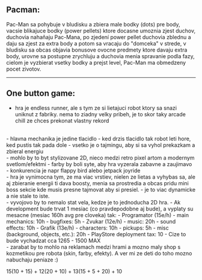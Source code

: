 ## Pacman:

Pac-Man sa pohybuje v bludisku a zbiera male bodky (dots) pre body, vacsie blikajuce bodky (power pellets) ktore docasne umoznia zjest duchov, duchovia nahaňaju Pac-Mana, po zjedení power pellet duchovia zblednu a daju sa zjest za extra body a potom sa vracaju do "domceka" v strede, v bludisku sa obcas objavia bonusove ovocne predmety ktore davaju extra body, urovne sa postupne zrychluju a duchovia menia spravanie podla fazy, cielom je vyzbierat vsetky bodky a prejst level, Pac-Man ma obmedzeny pocet zivotov.

---

## One button game:

- hra je endless runner, ale s tym ze si lietajuci robot ktory sa snazi uniknut z fabriky. nema to ziadny velky pribeh, je to skor taky arcade chill ze chces prekonat vlastny rekord
<br>
- hlavna mechanika je jedine tlacidlo
  - ked drzis tlacidlo tak robot leti hore, ked pustis tak pada dole
  - vsetko je o tajmingu, aby si sa vyhol prekazkam a zbieral energiu
<br>
- mohlo by to byt stylizovane 2D, nieco medzi retro pixel artom a modernym svetlom/efektmi
  - farby by boli syte, aby hra vyzerala zabavne a zaujimavo
<br>
- konkurencia je napr flappy bird alebo jetpack joyride
<br>
- hra je vynimocna tym, ze ma viac vrstiev, nielen ze lietas a vyhybas sa, ale aj zbieranie energii ti dava boosty, menia sa prostredia a obcas pridu mini boss sekcie kde musis presne tajmovat aby si presiel.
  - je to viac dynamicke a nie stale to iste.
<br>
- vyvojovo by to nemalo stat vela, kedze je to jednoducha 2D hra.
  - Ak development bude trvat 1 mesiac (co pravdepodobne aj bude), a vyplaty su mesacne (mesiac 160h avg pre cloveka) tak:
    - Programator (15e/h)
      - main mechanics: 10h
      - bugfixes: 5h
    - Zvukar (12e/h)
      - music: 20h
      - sound effects: 10h
    - Grafik (13e/h)
      - characters: 10h
      - pickups: 5h
      - misc (background, objects, etc.): 20h
    - PlayStore deployment tax: 10
    - Cize to bude vychadzat cca 1265 - 1500 MAX
<br>
- zarabat by to mohlo na reklamach medzi hrami a mozno maly shop s kozmetikou pre robota (skin, farby, efekty). A ver mi ze deti do toho mozno nabuchaju peniaze :)

15(10 + 15) + 12(20 + 10) + 13(15 + 5 + 20) + 10